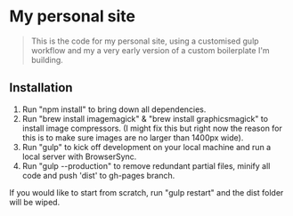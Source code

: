 # My personal site
> This is the code for my personal site, using a customised gulp workflow and my a very early version of a custom boilerplate I'm building.

## Installation
1. Run "npm install" to bring down all dependencies.
2. Run "brew install imagemagick" & "brew install graphicsmagick" to install image compressors. (I might fix this but right now the reason for this is to make sure images are no larger than 1400px wide).
3. Run "gulp" to kick off development on your local machine and run a local server with BrowserSync.
5. Run "gulp --production" to remove redundant partial files, minify all code and push 'dist' to gh-pages branch.

If you would like to start from scratch, run "gulp restart" and the dist folder will be wiped.

